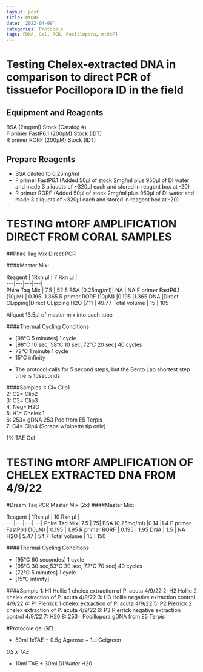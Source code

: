 ```yaml
---
layout: post
title: mtORF
date: '2022-04-09'
categories: Protocols
tags: [DNA, Gel, PCR, Pocillopora, mtORF]
---
```

# Testing Chelex-extracted DNA in comparison to direct PCR of tissuefor Pocillopora ID in the field

## Equipment and Reagents
BSA	(2mg/ml) Stock (Catalog #)   
F primer FastP6.1	(200µM) Stock (IDT)   
R primer RORF	(200µM) Stock (IDT)   

## Prepare Reagents
- BSA	 diluted to 0.25mg/ml 
- F primer FastP6.1	(Added 50µl of stock 2mg/ml plus 950µl of DI water and made 3 aliquots of ~320µl each and stored in reagent box at -20)    
- R primer RORF	(Added 50µl of stock 2mg/ml plus 950µl of DI water and made 3 aliquots of ~320µl each and stored in reagent box at -20)    

# TESTING mtORF AMPLIFICATION DIRECT FROM CORAL SAMPLES

##Phire Tag Mix Direct PCR

####Master Mix:  

Reagent | 1Rxn µl | 7 Rxn µl |   
---|---|---|---|   
Phire Taq Mix 	|	7.5		|	52.5
BSA	(0.25mg/ml)| NA |	NA
F primer FastP6.1 (10µM) |	0.195|		1.365
R primer RORF	(10µM)	|0.195	|1.365
DNA	|Direct CLipping|Direct CLipping
H2O |7.11	|	49.77
Total volume 	|		15		|	105
    
Aliquot 13.5µl of master mix into each tube
    
    
####Thermal Cycling Conditions   
- [98°C 5 minutes] 1 cycle
- [98°C 10 sec, 58°C 10 sec, 72°C 20 sec] 40 cycles
- 72°C 1 minute 1 cycle
- 15°C infinity
* The protocol calls for 5 second steps, but the Bento Lab shortest step time is 10seconds

####Samples
1: Cl= Clip1   
2: C2= Clip2   
3: C3= Clip3   
4: Neg= H2O   
5: H1= Chelex 1   
6: 253= gDNA 253 Poc from E5 Terpis    
7: C4= Clip4 (Scrape w/pipette tip only)   

1% TAE Gel






# TESTING mtORF AMPLIFICATION OF CHELEX EXTRACTED DNA FROM 4/9/22
#Dream Taq PCR Master Mix (2x)
####Master Mix:

Reagent | 1Rxn µl | 10 Rxn µl |  
---|---|---|---| 
Phire Taq Mix| 		7.5		|	75|
BSA	 (0.25mg/ml)	|0.14	|1.4
F primer FastP6.1 (10µM) |	0.195	|	1.95
R primer RORF		|	0.195	|	1.95
DNA		|				1.5		| NA	
H2O			|			5.47	|	54.7
Total volume 		|	15		|	150

####Thermal Cycling Conditions 
- [95°C 60 secondes] 1 cycle
- [95°C 30 sec,53°C 30 sec, 72°C 70 sec] 40 cycles
- [72°C 5 minutes] 1 cycle
- [15°C infinity]

####Sample
1: H1 Hollie 1 chelex extraction of P. acuta 4/9/22
2: H2 Hollie 2 chelex extraction of P. acuta 4/9/22
3: H3 Hollie negative extraction control 4/9/22
4: P1 Pierrick 1 chelex extraction of P. acuta 4/9/22
5: P2 Pierrick 2 chelex extraction of P. acuta 4/9/22
6: P3 Pierrick negative extraction control 4/9/22
7: H20
8: 253= Pocillopora gDNA  from E5 Terpis

#Protocole gel
_GEL_
- 50ml 1xTAE + 0.5g Agarose + 1µl Gelgreen

_DS x TAE_
- 10ml TAE + 30ml DI Water H20

 